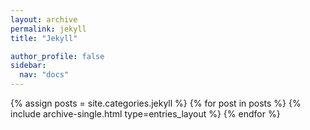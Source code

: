 ```yaml
---
layout: archive
permalink: jekyll
title: "Jekyll"

author_profile: false
sidebar:
  nav: "docs"
---
```


{% assign posts = site.categories.jekyll %}
{% for post in posts %}
  {% include archive-single.html type=entries_layout %}
{% endfor %}